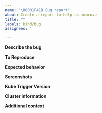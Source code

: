 ```yaml
---
name: "\U0001F41B Bug report"
about: Create a report to help us improve
title: ""
labels: kind/bug
assignees: ''

---
```


**Describe the bug**
<!--
A clear and concise description of what the bug is.
-->

**To Reproduce**
<!--
Steps to reproduce the behavior:
1. The YAML files of Component/Trait I used.
2. The YAML file of Application I applied.
3. Other operations I have done.
4. See error
-->

**Expected behavior**
<!--
A clear and concise description of what you expected to happen.
-->

**Screenshots**
<!--
If applicable, add screenshots to help explain your problem.
-->

**Kube Trigger Version**

<!--
Describe your KubeVela controller or CLI version information.
-->

**Cluster information**
<!--
Describe your kubernetes cluster information.
- Kubernetes Version [e.g. 1.16.9]
-->

**Additional context**
<!--
Add any other context about the problem here.
-->
